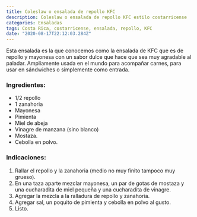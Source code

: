 ```yaml
---
title: Coleslaw o ensalada de repollo KFC
description: Coleslaw o ensalada de repollo KFC estilo costarricense
categories: Ensaladas
tags: Costa Rica, costarricense, ensalada, repollo, KFC
date: "2020-08-17T22:12:03.284Z"
---
```


Esta ensalada es la que conocemos como la ensalada de KFC que es de repollo y mayonesa con un sabor dulce que hace que sea muy agradable al paladar. Ampliamente usada en el mundo para acompañar carnes, para usar en sándwiches o simplemente como entrada.

### Ingredientes:

- 1/2 repollo
- 1 zanahoria
- Mayonesa
- Pimienta
- Miel de abeja
- Vinagre de manzana (sino blanco)
- Mostaza.
- Cebolla en polvo.

### Indicaciones:

1. Rallar el repollo y la zanahoria (medio no muy finito tampoco muy grueso).
2. En una taza aparte mezclar mayonesa, un par de gotas de mostaza y una cucharadita de miel pequeña y una cucharadita de vinagre.
3. Agregar la mezcla a la ralladura de repollo y zanahoria. 
4. Agregar sal, un poquito de pimienta y cebolla en polvo al gusto.
5. Listo.
